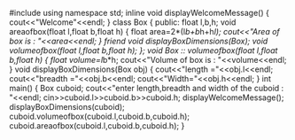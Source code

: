 #include<iostream>
using namespace std;
inline void displayWelcomeMessage()
{
    cout<<"Welcome"<<endl;
}
class Box
{
    public:
            float l,b,h;
            void areaofbox(float l,float b,float h)
            {
                float area=2*(l*b+b*h+h*l);
                cout<<"Area of box is : "<<area<<endl;
            }
            friend void displayBoxDimensions(Box);
            void volumeofbox(float l,float b,float h);
};
void Box :: volumeofbox(float l,float b,float h)
{
    float volume=l*b*h;
    cout<<"Volume of box is : "<<volume<<endl;
}
void displayBoxDimensions(Box obj)
{
    cout<<"length ="<<obj.l<<endl;
    cout<<"breadth ="<<obj.b<<endl;
    cout<<"Width="<<obj.h<<endl;
}
int main()
{
    Box cuboid;
    cout<<"enter length,breadth and width of the cuboid : "<<endl;
    cin>>cuboid.l>>cuboid.b>>cuboid.h;
    displayWelcomeMessage();
    displayBoxDimensions(cuboid);
    cuboid.volumeofbox(cuboid.l,cuboid.b,cuboid.h);
    cuboid.areaofbox(cuboid.l,cuboid.b,cuboid.h);
}

